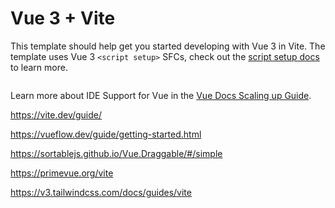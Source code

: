 # Vue 3 + Vite

This template should help get you started developing with Vue 3 in Vite. The template uses Vue 3 `<script setup>` SFCs, check out the [script setup docs](https://v3.vuejs.org/api/sfc-script-setup.html#sfc-script-setup) to learn more.

```sh

```

Learn more about IDE Support for Vue in the [Vue Docs Scaling up Guide](https://vuejs.org/guide/scaling-up/tooling.html#ide-support).

https://vite.dev/guide/

https://vueflow.dev/guide/getting-started.html

https://sortablejs.github.io/Vue.Draggable/#/simple

https://primevue.org/vite

https://v3.tailwindcss.com/docs/guides/vite

